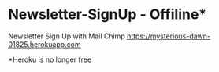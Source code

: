 # Newsletter-SignUp - Offiline*
Newsletter Sign Up with Mail Chimp
https://mysterious-dawn-01825.herokuapp.com 

*Heroku is no longer free
